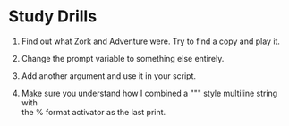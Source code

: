 # Study Drills
 1. Find out what Zork and Adventure were. Try to find a copy and play it.

 2. Change the prompt variable to something else entirely.

 3. Add another argument and use it in your script.

 4. Make sure you understand how I combined a """ style multiline string with  
  the % format activator as the last print.
